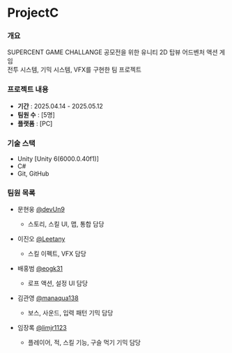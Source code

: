 # ProjectC


### 개요
SUPERCENT GAME CHALLANGE 공모전을 위한 유니티 2D 탑뷰 어드벤처 액션 게임
<br>
전투 시스템, 기믹 시스템, VFX를 구현한 팀 프로젝트


### 프로젝트 내용
- **기간** : 2025.04.14 - 2025.05.12
- **팀원 수** : [5명]
- **플랫폼** : [PC]


### 기술 스택
- Unity [Unity 6(6000.0.40f1)]
- C#
- Git, GitHub


### 팀원 목록
- 문현웅 [@devUn9](https://github.com/devUn9)
  - 스토리, 스킬 UI, 맵, 통합 담당

- 이진오 [@Leetany](https://github.com/Leetany)
  - 스킬 이펙트, VFX 담당

- 배홍범 [@eogk31](https://github.com/eogk31)
  - 로프 액션, 설정 UI 담당

- 김관영 [@manaqua138](https://github.com/manaqua138)
  - 보스, 사운드, 입력 패턴 기믹 담당

- 임장록 [@limjr1123](https://github.com/limjr1123)
  - 플레이어, 적, 스킬 기능, 구슬 먹기 기믹 담당
